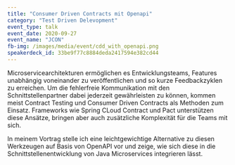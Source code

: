 ```yaml
---
title: "Consumer Driven Contracts mit Openapi"
category: "Test Driven Delevopment"
event_type: talk
event_date: 2020-09-27
event_name: "JCON"
fb-img: /images/media/event/cdd_with_openapi.png
speakerdeck_id: 33be9f77c8884deda2417594e382cd44
---
```


Microservicearchitekturen ermöglichen es Entwicklungsteams, Features unabhängig voneinander zu veröffentlichen und so kurze Feedbackzyklen zu erreichen. Um die fehlerfreie Kommunikation mit den Schnittstellenpartner dabei jederzeit gewährleisten zu können, kommen meist Contract Testing und Consumer Driven Contracts als Methoden zum Einsatz. Frameworks wie Spring CLoud Contract und Pact unterstützen diese Ansätze, bringen aber auch zusätzliche Komplexität für die Teams mit sich.

In meinem Vortrag stelle ich eine leichtgewichtige Alternative zu diesen Werkzeugen auf Basis von OpenAPI vor und zeige, wie sich diese in die Schnittstellenentwicklung von Java Microservices integrieren lässt.
